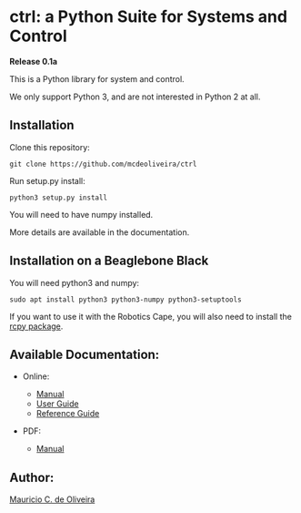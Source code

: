 # ctrl: a Python Suite for Systems and Control

**Release 0.1a**

This is a Python library for system and control.

We only support Python 3, and are not interested in Python 2 at all.

## Installation

Clone this repository:

    git clone https://github.com/mcdeoliveira/ctrl

Run setup.py install:

    python3 setup.py install

You will need to have numpy installed.

More details are available in the documentation.

## Installation on a Beaglebone Black

You will need python3 and numpy:

    sudo apt install python3 python3-numpy python3-setuptools

If you want to use it with the Robotics Cape, you will also need to install the [rcpy package](https://github.com/mcdeoliveira/rcpy).

## Available Documentation:

* Online:

  * [Manual](http://guitar.ucsd.edu/ctrl/html/index.html)
  * [User Guide](http://guitar.ucsd.edu/ctrl/html/user_guide.html)
  * [Reference Guide](http://guitar.ucsd.edu/ctrl/html/reference_guide.html)

* PDF:

  * [Manual](http://guitar.ucsd.edu/ctrl/ctrl.pdf)

## Author:

[Mauricio C. de Oliveira](http://control.ucsd.edu/mauricio)
